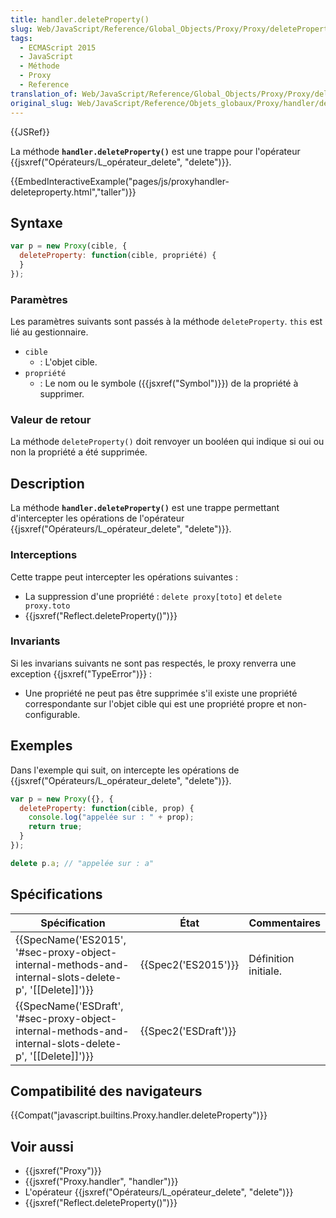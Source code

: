 ```yaml
---
title: handler.deleteProperty()
slug: Web/JavaScript/Reference/Global_Objects/Proxy/Proxy/deleteProperty
tags:
  - ECMAScript 2015
  - JavaScript
  - Méthode
  - Proxy
  - Reference
translation_of: Web/JavaScript/Reference/Global_Objects/Proxy/Proxy/deleteProperty
original_slug: Web/JavaScript/Reference/Objets_globaux/Proxy/handler/deleteProperty
---
```

{{JSRef}}

La méthode **`handler.deleteProperty()`** est une trappe pour l'opérateur {{jsxref("Opérateurs/L_opérateur_delete", "delete")}}.

{{EmbedInteractiveExample("pages/js/proxyhandler-deleteproperty.html","taller")}}

## Syntaxe

```js
var p = new Proxy(cible, {
  deleteProperty: function(cible, propriété) {
  }
});
```

### Paramètres

Les paramètres suivants sont passés à la méthode `deleteProperty`. `this` est lié au gestionnaire.

- `cible`
  - : L'objet cible.
- `propriété`
  - : Le nom ou le symbole ({{jsxref("Symbol")}}) de la propriété à supprimer.

### Valeur de retour

La méthode `deleteProperty()` doit renvoyer un booléen qui indique si oui ou non la propriété a été supprimée.

## Description

La méthode **`handler.deleteProperty()`** est une trappe permettant d'intercepter les opérations de l'opérateur {{jsxref("Opérateurs/L_opérateur_delete", "delete")}}.

### Interceptions

Cette trappe peut intercepter les opérations suivantes :

- La suppression d'une propriété : `delete proxy[toto]` et `delete proxy.toto`
- {{jsxref("Reflect.deleteProperty()")}}

### Invariants

Si les invarians suivants ne sont pas respectés, le proxy renverra une exception {{jsxref("TypeError")}} :

- Une propriété ne peut pas être supprimée s'il existe une propriété correspondante sur l'objet cible qui est une propriété propre et non-configurable.

## Exemples

Dans l'exemple qui suit, on intercepte les opérations de {{jsxref("Opérateurs/L_opérateur_delete", "delete")}}.

```js
var p = new Proxy({}, {
  deleteProperty: function(cible, prop) {
    console.log("appelée sur : " + prop);
    return true;
  }
});

delete p.a; // "appelée sur : a"
```

## Spécifications

| Spécification                                                                                                                            | État                         | Commentaires         |
| ---------------------------------------------------------------------------------------------------------------------------------------- | ---------------------------- | -------------------- |
| {{SpecName('ES2015', '#sec-proxy-object-internal-methods-and-internal-slots-delete-p', '[[Delete]]')}} | {{Spec2('ES2015')}}     | Définition initiale. |
| {{SpecName('ESDraft', '#sec-proxy-object-internal-methods-and-internal-slots-delete-p', '[[Delete]]')}} | {{Spec2('ESDraft')}} |                      |

## Compatibilité des navigateurs

{{Compat("javascript.builtins.Proxy.handler.deleteProperty")}}

## Voir aussi

- {{jsxref("Proxy")}}
- {{jsxref("Proxy.handler", "handler")}}
- L'opérateur {{jsxref("Opérateurs/L_opérateur_delete", "delete")}}
- {{jsxref("Reflect.deleteProperty()")}}
